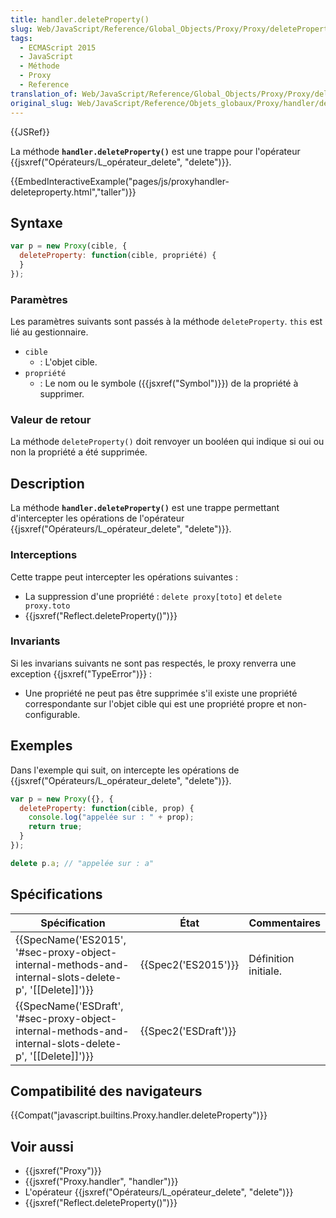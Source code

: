 ```yaml
---
title: handler.deleteProperty()
slug: Web/JavaScript/Reference/Global_Objects/Proxy/Proxy/deleteProperty
tags:
  - ECMAScript 2015
  - JavaScript
  - Méthode
  - Proxy
  - Reference
translation_of: Web/JavaScript/Reference/Global_Objects/Proxy/Proxy/deleteProperty
original_slug: Web/JavaScript/Reference/Objets_globaux/Proxy/handler/deleteProperty
---
```

{{JSRef}}

La méthode **`handler.deleteProperty()`** est une trappe pour l'opérateur {{jsxref("Opérateurs/L_opérateur_delete", "delete")}}.

{{EmbedInteractiveExample("pages/js/proxyhandler-deleteproperty.html","taller")}}

## Syntaxe

```js
var p = new Proxy(cible, {
  deleteProperty: function(cible, propriété) {
  }
});
```

### Paramètres

Les paramètres suivants sont passés à la méthode `deleteProperty`. `this` est lié au gestionnaire.

- `cible`
  - : L'objet cible.
- `propriété`
  - : Le nom ou le symbole ({{jsxref("Symbol")}}) de la propriété à supprimer.

### Valeur de retour

La méthode `deleteProperty()` doit renvoyer un booléen qui indique si oui ou non la propriété a été supprimée.

## Description

La méthode **`handler.deleteProperty()`** est une trappe permettant d'intercepter les opérations de l'opérateur {{jsxref("Opérateurs/L_opérateur_delete", "delete")}}.

### Interceptions

Cette trappe peut intercepter les opérations suivantes :

- La suppression d'une propriété : `delete proxy[toto]` et `delete proxy.toto`
- {{jsxref("Reflect.deleteProperty()")}}

### Invariants

Si les invarians suivants ne sont pas respectés, le proxy renverra une exception {{jsxref("TypeError")}} :

- Une propriété ne peut pas être supprimée s'il existe une propriété correspondante sur l'objet cible qui est une propriété propre et non-configurable.

## Exemples

Dans l'exemple qui suit, on intercepte les opérations de {{jsxref("Opérateurs/L_opérateur_delete", "delete")}}.

```js
var p = new Proxy({}, {
  deleteProperty: function(cible, prop) {
    console.log("appelée sur : " + prop);
    return true;
  }
});

delete p.a; // "appelée sur : a"
```

## Spécifications

| Spécification                                                                                                                            | État                         | Commentaires         |
| ---------------------------------------------------------------------------------------------------------------------------------------- | ---------------------------- | -------------------- |
| {{SpecName('ES2015', '#sec-proxy-object-internal-methods-and-internal-slots-delete-p', '[[Delete]]')}} | {{Spec2('ES2015')}}     | Définition initiale. |
| {{SpecName('ESDraft', '#sec-proxy-object-internal-methods-and-internal-slots-delete-p', '[[Delete]]')}} | {{Spec2('ESDraft')}} |                      |

## Compatibilité des navigateurs

{{Compat("javascript.builtins.Proxy.handler.deleteProperty")}}

## Voir aussi

- {{jsxref("Proxy")}}
- {{jsxref("Proxy.handler", "handler")}}
- L'opérateur {{jsxref("Opérateurs/L_opérateur_delete", "delete")}}
- {{jsxref("Reflect.deleteProperty()")}}
